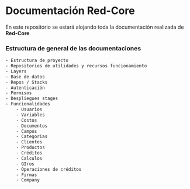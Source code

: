 # Documentación  Red-Core

En este repositorio se estará alojando toda la documentación realizada de **Red-Core**

### Estructura de general de las documentaciones

```txt
- Estructura de proyecto
- Repositorios de utilidades y recursos funcionamiento
- Layers
- Base de datos
- Repos / Stacks
- Autenticación
- Permisos
- Despliegues stages
- Funcionalidades
    - Usuarios
    - Variables
    - Costos
    - Documentos
    - Campos
    - Categorias
    - Clientes
    - Productos
    - Créditos
    - Calculos
    - GIros
    - Operaciones de créditos
    - Firmas
    - Company 


```
